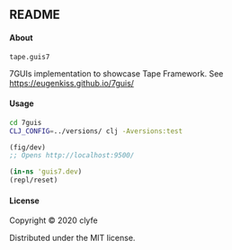 ## README

#### About

`tape.guis7`

7GUIs implementation to showcase Tape Framework.
See https://eugenkiss.github.io/7guis/

#### Usage

```bash
cd 7guis
CLJ_CONFIG=../versions/ clj -Aversions:test
```

```clojure
(fig/dev)
;; Opens http://localhost:9500/
```

```clojure
(in-ns 'guis7.dev)
(repl/reset)
```

#### License

Copyright © 2020 clyfe

Distributed under the MIT license.
